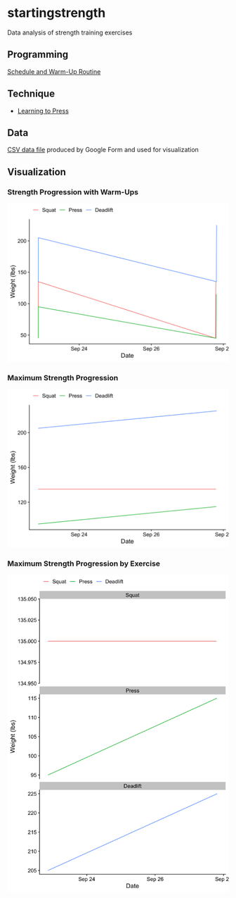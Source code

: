 # startingstrength

Data analysis of strength training exercises


## Programming

[Schedule and Warm-Up Routine](https://docs.google.com/spreadsheets/d/1SyOB_r6XOENmAunPZwkslgBb2Ltgzxn3EmezelEKQ5s/edit?usp=sharing)


## Technique

* [Learning to Press](https://www.youtube.com/watch?v=8dacy5hjaE8)


## Data

[CSV data file](https://docs.google.com/spreadsheets/d/1F2IPfClwYT3qm4VbRAwbtanyX0AFURBW-uvPVcoMV-8/edit?usp=sharing) produced by Google Form and used for visualization


## Visualization

### Strength Progression with Warm-Ups

![](strength_timeline.png)

### Maximum Strength Progression

![](strength_timeline_max.png)

### Maximum Strength Progression by Exercise

![](strength_timeline_max_facet.png)
